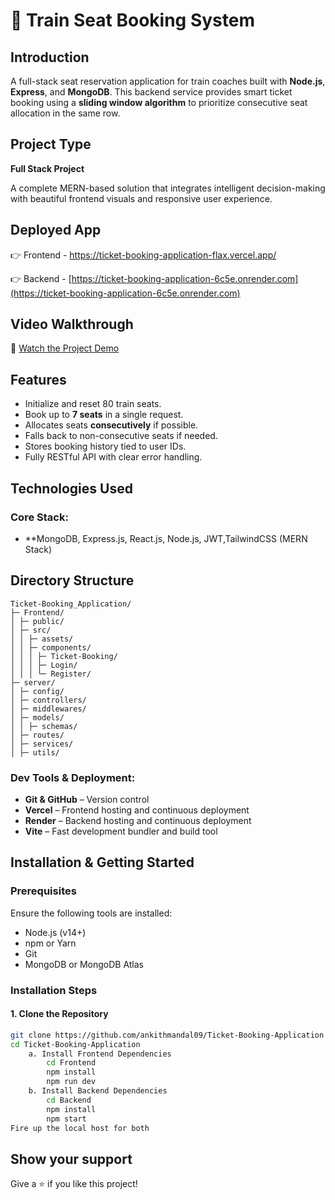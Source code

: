# 🚆 Train Seat Booking System

## Introduction

A full-stack seat reservation application for train coaches built with **Node.js**, **Express**, and **MongoDB**. This backend service provides smart ticket booking using a **sliding window algorithm** to prioritize consecutive seat allocation in the same row.

## Project Type

**Full Stack Project**

A complete MERN-based solution that integrates intelligent decision-making with beautiful frontend visuals and responsive user experience.

## Deployed App

👉 Frontend - [https://ticket-booking-application-flax.vercel.app/
](https://ticket-booking-application-flax.vercel.app/)

👉 Backend - [https://ticket-booking-application-6c5e.onrender.com](https://ticket-booking-application-6c5e.onrender.com)

## Video Walkthrough

🎥 [Watch the Project Demo](https://drive.google.com/file/d/1vu-HNLpMvsumWmqkQ3yzimp478ndEiYw/view?usp=sharing)


## Features

- Initialize and reset 80 train seats.
- Book up to **7 seats** in a single request.
- Allocates seats **consecutively** if possible.
- Falls back to non-consecutive seats if needed.
- Stores booking history tied to user IDs.
- Fully RESTful API with clear error handling.

## Technologies Used

### Core Stack:

- **MongoDB, Express.js, React.js, Node.js, JWT,TailwindCSS (MERN Stack)

## Directory Structure

```
Ticket-Booking_Application/
├─ Frontend/
│ ├─ public/
│ ├─ src/
│ │ ├─ assets/
│ │ ├─ components/
│ │ │ ├─ Ticket-Booking/
│ │ │ ├─ Login/
│ │ │ └─ Register/
├─ server/
│ ├─ config/
│ ├─ controllers/
│ ├─ middlewares/
│ ├─ models/
│ │ ├─ schemas/
│ ├─ routes/
│ ├─ services/
│ ├─ utils/
```


### Dev Tools & Deployment:

- **Git & GitHub** – Version control
- **Vercel** – Frontend hosting and continuous deployment
- **Render** – Backend hosting and continuous deployment
- **Vite** – Fast development bundler and build tool


## Installation & Getting Started

### Prerequisites

Ensure the following tools are installed:

- Node.js (v14+)
- npm or Yarn
- Git
- MongoDB or MongoDB Atlas

### Installation Steps

#### 1. Clone the Repository

```bash
git clone https://github.com/ankithmandal09/Ticket-Booking-Application
cd Ticket-Booking-Application
    a. Install Frontend Dependencies
        cd Frontend
        npm install
        npm run dev
    b. Install Backend Dependencies
        cd Backend
        npm install
        npm start
Fire up the local host for both

```
## Show your support

Give a ⭐️ if you like this project!

